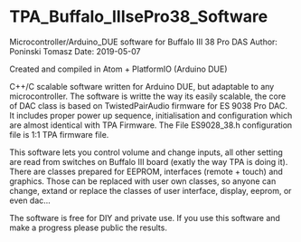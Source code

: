 # TPA_Buffalo_IIIsePro38_Software
Microcontroller/Arduino_DUE software for Buffalo III 38 Pro DAS 
Author: Poninski Tomasz
Date: 2019-05-07

Created and compiled in Atom + PlatformIO (Arduino DUE)

C++/C scalable software written for Arduino DUE, but adaptable to any microcontroller. 
The software is writte the way its easily scalable, the core of DAC class is based on TwistedPairAudio firmware for ES 9038 Pro DAC. 
It includes proper power up sequence, initialisation and configuration which are almost identical with TPA Firmware. 
The File ES9028_38.h configuration file is 1:1 TPA firmware file.

This software lets you control volume and change inputs, all other setting are read from switches on Buffalo III board (exatly the way TPA is doing it). There are classes prepared for EEPROM, interfaces (remote + touch) and graphics. Those can be replaced with user own classes, so anyone can change, extand or replace the classes of user interface, display, eeprom, or even dac...

The software is free for DIY and private use. If you use this software and make a progress please public the results. 
